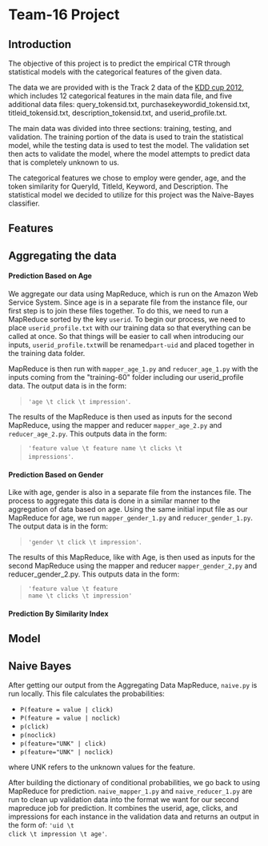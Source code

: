 Team-16 Project
=============


Introduction
-------------
The objective of this project is to predict the empirical CTR through statistical models with the categorical features of the given data.

The data we are provided with is the Track 2 data of the [KDD cup 2012](https://www.kddcup2012.org/c/kddcup2012-track2), which includes 12 categorical features in the main data file, and five additional data files: query_tokensid.txt, purchasekeywordid_tokensid.txt, titleid_tokensid.txt, description_tokensid.txt, and userid_profile.txt.

The main data was divided into three sections: training, testing, and validation. The training portion of the data is used to train the statistical model, while the testing data is used to test the model. The validation set then acts to validate the model, where the model attempts to predict data that is completely unknown to us.

The categorical features we chose to employ were gender, age, and the token similarity for QueryId, TitleId, Keyword, and Description. The statistical model we decided to utilize for this project was the Naive-Bayes classifier.


Features
-------------
## Aggregating the data
#### Prediction Based on Age


We aggregate our data using MapReduce, which is run on the Amazon Web Service System. Since age is in a separate file from the instance file, our first step is to join these files together. To do this, we need to run a MapReduce sorted by the key <code>userid</code>. To begin our process, we need to place <code>userid_profile.txt</code> with our training data so that everything can be called at once. So that things will be easier to call when introducing our inputs, <code>userid_profile.txt</code>will be renamed<code>part-uid</code> and placed together in the training data folder.

MapReduce is then run with <code>mapper_age_1.py</code> and <code>reducer_age_1.py</code> with the inputs coming from the "training-60" folder including our userid_profile data. The output data is in the form:
    <blockquote>
        <code>'age \t click \t impression'</code>.
    </blockquote>

The results of the MapReduce is then used as inputs for the second MapReduce, using the mapper and reducer <code>mapper_age_2.py</code> and <code>reducer_age_2.py</code>. This outputs data in the form:
    <blockquote>
        <code>'feature value \t feature name \t clicks \t impressions'</code>.
    </blockquote>


#### Prediction Based on Gender

Like with age, gender is also in a separate file from the instances file. The process to aggregate this data is done in a similar manner to the aggregation of data based on age. Using the same initial input file as our MapReduce for age, we run <code>mapper_gender_1.py</code> and <code>reducer_gender_1.py</code>. The output data is in the form:
    <blockquote>
        <code>'gender \t click \t impression'</code>.
    </blockquote>

The results of this MapReduce, like with Age, is then used as inputs for the second MapReduce using the mapper and reducer <code>mapper_gender_2,py</code> and reducer_gender_2.py</code>. This outputs data in the form:
    <blockquote>
        <code>'feature value \t feature name \t clicks \t impression'</code>
    </blockquote>

#### Prediction By Similarity Index

<!--We use a similarity ratio to measure the similarity between ids through their token-->



Model
-------------
## Naive Bayes

After getting our output from the Aggregating Data MapReduce, <code>naive.py</code> is run locally. This file calculates the probabilities:
<ul>
    <li><code>P(feature = value | click)</code></li>
    <li><code>P(feature = value | noclick)</code></li>
    <li><code>p(click)</code></li>
    <li><code>p(noclick)</code></li>
    <li><code>p(feature="UNK" | click)</code></li>
    <li><code>p(feature="UNK" | noclick)</code></li>
</ul>
where UNK refers to the unknown values for the feature.

After building the dictionary of conditional probabilities, we go back to using MapReduce for prediction. <code>naive_mapper_1.py</code> and <code>naive_reducer_1.py</code> are run to clean up validation data into the format we want for our second mapreduce job for prediction. It combines the userid, age, clicks, and impressions for each instance in the validation data and returns an output in the form of: <code>'uid \t click \t impression \t age'</code>.

